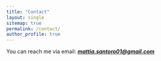```yaml
---
title: "Contact"
layout: single
sitemap: true
permalink: /contact/
author_profile: true
---
```



<p>You can reach me via email: <strong><em><a href="mailto:mattia.santoro01@gmail.com">mattia.santoro01@gmail.com</a></em></strong></p>
